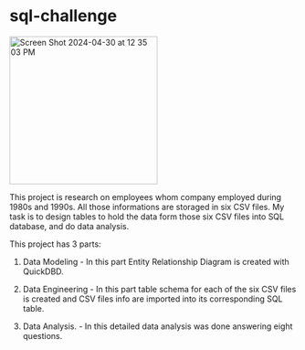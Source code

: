 # sql-challenge
<img width="259" alt="Screen Shot 2024-04-30 at 12 35 03 PM" src="https://github.com/JelenaRaonic/sql-challenge/assets/159960361/24e0bf83-5716-463c-8cd4-d64121bc5a31">

This project is research on employees whom company employed during 1980s and 1990s. All those informations are storaged in six CSV files. My task is to design tables to hold the data form those six CSV files into SQL database, and do data analysis.

This project has 3 parts:
1. Data Modeling - In this part Entity Relationship Diagram is created with QuickDBD.
  
2. Data Engineering - In this part table schema for each of the six CSV files is created and CSV files info are imported into its corresponding SQL table. 

3. Data Analysis. - In this detailed data analysis was done answering eight questions. 

